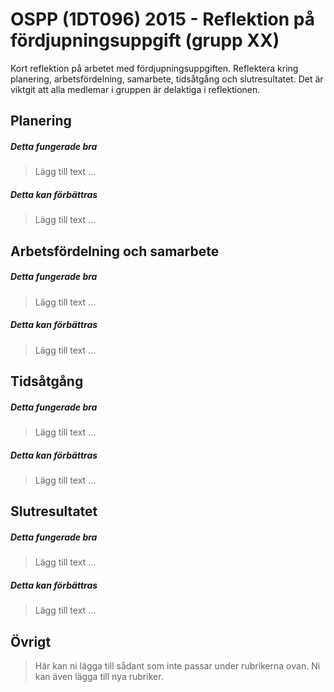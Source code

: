 # OSPP (1DT096) 2015 - Reflektion på fördjupningsuppgift (grupp XX)

Kort reflektion på arbetet med fördjupningsuppgiften. Reflektera kring planering, arbetsfördelning, samarbete, tidsåtgång och slutresultatet. Det är viktgit att alla medlemar i gruppen är delaktiga i reflektionen. 

## Planering

##### Detta fungerade bra
> Lägg till text ...

##### Detta kan förbättras
> Lägg till text ...

## Arbetsfördelning och samarbete

##### Detta fungerade bra
> Lägg till text ...

##### Detta kan förbättras
> Lägg till text ...

## Tidsåtgång

##### Detta fungerade bra
> Lägg till text ...

##### Detta kan förbättras
> Lägg till text ...


## Slutresultatet

##### Detta fungerade bra
> Lägg till text ...

##### Detta kan förbättras
> Lägg till text ...


## Övrigt 

> Här kan ni lägga till sådant som inte passar under rubrikerna ovan. Ni kan även lägga till nya rubriker. 
